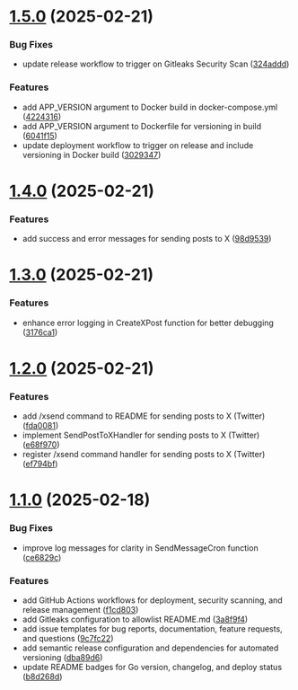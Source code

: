 # [1.5.0](https://github.com/think-root/telegram-bridge/compare/v1.4.0...v1.5.0) (2025-02-21)


### Bug Fixes

* update release workflow to trigger on Gitleaks Security Scan ([324addd](https://github.com/think-root/telegram-bridge/commit/324addd300b02b5892140cb43222e59d681cf02c))


### Features

* add APP_VERSION argument to Docker build in docker-compose.yml ([4224316](https://github.com/think-root/telegram-bridge/commit/422431617a2644cd245502a3b6bc3d78e4254eba))
* add APP_VERSION argument to Dockerfile for versioning in build ([6041f15](https://github.com/think-root/telegram-bridge/commit/6041f15a5070c1afdfe00d0fd2be347d2204a9b6))
* update deployment workflow to trigger on release and include versioning in Docker build ([3029347](https://github.com/think-root/telegram-bridge/commit/3029347c3c5f303cc8a1c75a80467b7a499ea104))

# [1.4.0](https://github.com/think-root/telegram-bridge/compare/v1.3.0...v1.4.0) (2025-02-21)


### Features

* add success and error messages for sending posts to X ([98d9539](https://github.com/think-root/telegram-bridge/commit/98d9539f186f80708e388938a9c327371cf2da99))

# [1.3.0](https://github.com/think-root/telegram-bridge/compare/v1.2.0...v1.3.0) (2025-02-21)


### Features

* enhance error logging in CreateXPost function for better debugging ([3176ca1](https://github.com/think-root/telegram-bridge/commit/3176ca1306de3c33d55e52b9a0a26bd93ca2a225))

# [1.2.0](https://github.com/think-root/telegram-bridge/compare/v1.1.0...v1.2.0) (2025-02-21)


### Features

* add /xsend command to README for sending posts to X (Twitter) ([fda0081](https://github.com/think-root/telegram-bridge/commit/fda00814260638298ea7393423fd06616b619aaf))
* implement SendPostToXHandler for sending posts to X (Twitter) ([e68f970](https://github.com/think-root/telegram-bridge/commit/e68f9704a6ef6aa013c88a370c885356edb7fe8d))
* register /xsend command handler for sending posts to X (Twitter) ([ef794bf](https://github.com/think-root/telegram-bridge/commit/ef794bf462a0e675cbdd00527b7c12331aa78284))

# [1.1.0](https://github.com/think-root/telegram-bridge/compare/v1.0.5...v1.1.0) (2025-02-18)


### Bug Fixes

* improve log messages for clarity in SendMessageCron function ([ce6829c](https://github.com/think-root/telegram-bridge/commit/ce6829cea540367c7273fe3ee6b8b1dfef27b1c3))


### Features

* add GitHub Actions workflows for deployment, security scanning, and release management ([f1cd803](https://github.com/think-root/telegram-bridge/commit/f1cd80379e881ab455644d99ddf9def979cd60d5))
* add Gitleaks configuration to allowlist README.md ([3a8f9f4](https://github.com/think-root/telegram-bridge/commit/3a8f9f45cfa5d8bcc0e4be2783c74b228b14bae3))
* add issue templates for bug reports, documentation, feature requests, and questions ([9c7fc22](https://github.com/think-root/telegram-bridge/commit/9c7fc2257c94ba6afc3b4c01bb14eab5627fac45))
* add semantic release configuration and dependencies for automated versioning ([dba89d6](https://github.com/think-root/telegram-bridge/commit/dba89d6f3662e9702164b3aa42ffcd078906daea))
* update README badges for Go version, changelog, and deploy status ([b8d268d](https://github.com/think-root/telegram-bridge/commit/b8d268d13793718c75420b24f41d165595135026))
